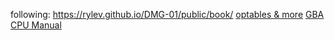 following: https://rylev.github.io/DMG-01/public/book/
[optables & more](https://gbdev.io/gb-opcodes//optables/dark)
[GBA CPU Manual](http://marc.rawer.de/Gameboy/Docs/GBCPUman.pdf)

